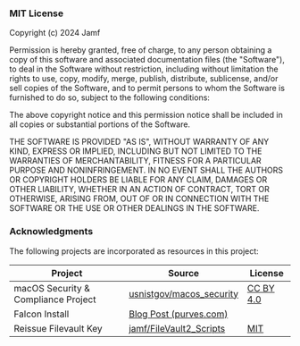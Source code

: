 ### MIT License

Copyright (c) 2024 Jamf

Permission is hereby granted, free of charge, to any person obtaining a copy
of this software and associated documentation files (the "Software"), to deal
in the Software without restriction, including without limitation the rights
to use, copy, modify, merge, publish, distribute, sublicense, and/or sell
copies of the Software, and to permit persons to whom the Software is
furnished to do so, subject to the following conditions:

The above copyright notice and this permission notice shall be included in all
copies or substantial portions of the Software.

THE SOFTWARE IS PROVIDED "AS IS", WITHOUT WARRANTY OF ANY KIND, EXPRESS OR
IMPLIED, INCLUDING BUT NOT LIMITED TO THE WARRANTIES OF MERCHANTABILITY,
FITNESS FOR A PARTICULAR PURPOSE AND NONINFRINGEMENT. IN NO EVENT SHALL THE
AUTHORS OR COPYRIGHT HOLDERS BE LIABLE FOR ANY CLAIM, DAMAGES OR OTHER
LIABILITY, WHETHER IN AN ACTION OF CONTRACT, TORT OR OTHERWISE, ARISING FROM,
OUT OF OR IN CONNECTION WITH THE SOFTWARE OR THE USE OR OTHER DEALINGS IN THE
SOFTWARE.

### Acknowledgments

The following projects are incorporated as resources in this project:

| Project                                      | Source                                                   | License                                                 |
|----------------------------------------------|----------------------------------------------------------|---------------------------------------------------------|
| macOS Security & Compliance Project | [usnistgov/macos_security](https://github.com/usnistgov/macos_security) | [CC BY 4.0](https://github.com/usnistgov/macos_security/blob/main/LICENSE.md) |
| Falcon Install | [Blog Post (purves.com)](https://richard-purves.com/2022/05/03/downloading-crowdstrike-via-api-for-fun-and-profit/) |  |
| Reissue Filevault Key | [jamf/FileVault2_Scripts](https://github.com/jamf/FileVault2_Scripts) | [MIT](https://github.com/jamf/FileVault2_Scripts/blob/master/README.md) |
